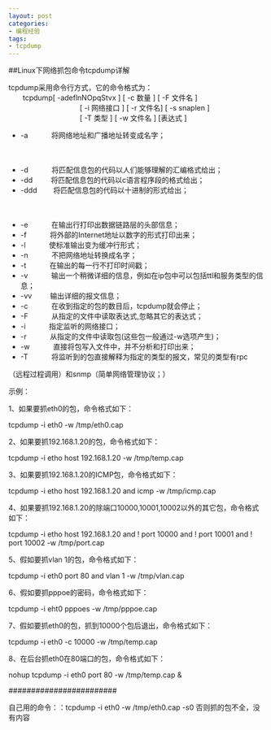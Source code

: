 ```yaml
---
layout: post
categories:
- 编程经验
tags:
- tcpdump
---
```

##Linux下网络抓包命令tcpdump详解

tcpdump采用命令行方式，它的命令格式为：  
    　　tcpdump[ -adeflnNOpqStvx ] [ -c 数量 ] [ -F 文件名 ]  
　　　　　　　　　　[ -i 网络接口 ] [ -r 文件名] [ -s snaplen ]  
　　　　　　　　　　[ -T 类型 ] [ -w 文件名 ] [表达式 ]  

    

 - -a 　　　将网络地址和广播地址转变成名字；

　　

 - -d 　　　将匹配信息包的代码以人们能够理解的汇编格式给出；
 - -dd 　　 将匹配信息包的代码以c语言程序段的格式给出；
 - -ddd 　　将匹配信息包的代码以十进制的形式给出；

　

 - -e 　　　在输出行打印出数据链路层的头部信息；
 - -f 　　　将外部的Internet地址以数字的形式打印出来；
 - -l 　　　使标准输出变为缓冲行形式；
 - -n 　　　不把网络地址转换成名字；
 - -t 　　　在输出的每一行不打印时间戳；
 - -v 　　　输出一个稍微详细的信息，例如在ip包中可以包括ttl和服务类型的信息；
 - -vv 　　 输出详细的报文信息；
 - -c 　　　在收到指定的包的数目后，tcpdump就会停止；
 - -F 　　　从指定的文件中读取表达式,忽略其它的表达式；
 - -i 　　　指定监听的网络接口；
 - -r 　　　从指定的文件中读取包(这些包一般通过-w选项产生)；
 - -w 　　　直接将包写入文件中，并不分析和打印出来；
 - -T 　　　将监听到的包直接解释为指定的类型的报文，常见的类型有rpc

（远程过程调用）和snmp（简单网络管理协议；）

示例：

1、如果要抓eth0的包，命令格式如下：

tcpdump -i eth0 -w /tmp/eth0.cap

2、如果要抓192.168.1.20的包，命令格式如下：

tcpdump -i etho host 192.168.1.20 -w /tmp/temp.cap

3、如果要抓192.168.1.20的ICMP包，命令格式如下：

tcpdump -i etho host 192.168.1.20 and icmp -w /tmp/icmp.cap

4、如果要抓192.168.1.20的除端口10000,10001,10002以外的其它包，命令格式如下：

tcpdump -i etho host 192.168.1.20 and ! port 10000 and ! port 10001 and ! port 10002 -w /tmp/port.cap

5、假如要抓vlan 1的包，命令格式如下：

tcpdump -i eth0 port 80 and vlan 1 -w /tmp/vlan.cap

6、假如要抓pppoe的密码，命令格式如下：

tcpdump -i eht0 pppoes -w /tmp/pppoe.cap

7、假如要抓eth0的包，抓到10000个包后退出，命令格式如下：

tcpdump -i eth0 -c 10000 -w /tmp/temp.cap

8、在后台抓eth0在80端口的包，命令格式如下：

nohup tcpdump -i eth0 port 80 -w /tmp/temp.cap &

########################

自己用的命令：：tcpdump -i eth0 -w /tmp/eth0.cap -s0   否则抓的包不全，没有内容